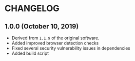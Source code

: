 
# CHANGELOG
## 1.0.0 (October 10, 2019)
- Derived from `1.1.9` of the original software.
- Added improved browser detection checks
- Fixed several security vulnerability issues in dependencies
- Added build script
